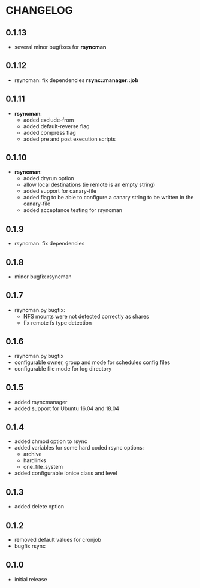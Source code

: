 # CHANGELOG

## 0.1.13

* several minor bugfixes for **rsyncman**

## 0.1.12

* rsyncman: fix dependencies **rsync::manager::job**

## 0.1.11

* **rsyncman**:
  - added exclude-from
  - added default-reverse flag
  - added compress flag
  - added pre and post execution scripts

## 0.1.10

* **rsyncman**:
  * added dryrun option
  * allow local destinations (ie remote is an empty string)
  * added support for canary-file
  * added flag to be able to configure a canary string to be written in the canary-file
  * added acceptance testing for rsyncman

## 0.1.9

* rsyncman: fix dependencies

## 0.1.8

* minor bugfix rsyncman

## 0.1.7

* rsyncman.py bugfix:
  - NFS mounts were not detected correctly as shares
  - fix remote fs type detection

## 0.1.6

* rsyncman.py bugfix
* configurable owner, group and mode for schedules config files
* configurable file mode for log directory

## 0.1.5

* added rsyncmanager
* added support for Ubuntu 16.04 and 18.04

## 0.1.4

* added chmod option to rsync
* added variables for some hard coded rsync options:
  * archive
  * hardlinks
  * one_file_system
* added configurable ionice class and level

## 0.1.3

* added delete option

## 0.1.2

* removed default values for cronjob
* bugfix rsync

## 0.1.0

* initial release
